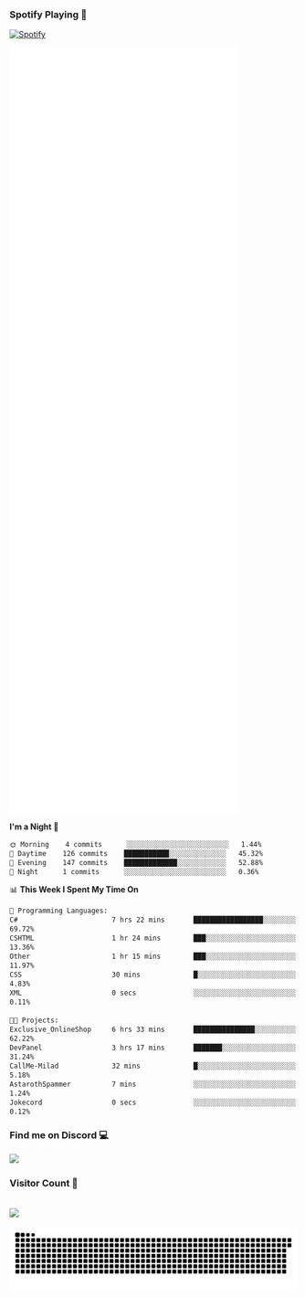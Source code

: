### Spotify Playing 🎵
[![Spotify](https://spotify-livestats-callme-milad.vercel.app/api/spotify)](https://open.spotify.com/user/314mrt6dxn5cqoxklh3thbwlr6by)

<img align="center" src="/github-metrics.svg" alt="Metrics" width="400">

<!--START_SECTION:waka-->
**I'm a Night 🦉** 

```text
🌞 Morning    4 commits      ░░░░░░░░░░░░░░░░░░░░░░░░░   1.44% 
🌆 Daytime    126 commits    ███████████░░░░░░░░░░░░░░   45.32% 
🌃 Evening    147 commits    █████████████░░░░░░░░░░░░   52.88% 
🌙 Night      1 commits      ░░░░░░░░░░░░░░░░░░░░░░░░░   0.36%

```


📊 **This Week I Spent My Time On** 

```text
💬 Programming Languages: 
C#                       7 hrs 22 mins       █████████████████░░░░░░░░   69.72% 
CSHTML                   1 hr 24 mins        ███░░░░░░░░░░░░░░░░░░░░░░   13.36% 
Other                    1 hr 15 mins        ███░░░░░░░░░░░░░░░░░░░░░░   11.97% 
CSS                      30 mins             █░░░░░░░░░░░░░░░░░░░░░░░░   4.83% 
XML                      0 secs              ░░░░░░░░░░░░░░░░░░░░░░░░░   0.11%

🐱‍💻 Projects: 
Exclusive_OnlineShop     6 hrs 33 mins       ███████████████░░░░░░░░░░   62.22% 
DevPanel                 3 hrs 17 mins       ███████░░░░░░░░░░░░░░░░░░   31.24% 
CallMe-Milad             32 mins             █░░░░░░░░░░░░░░░░░░░░░░░░   5.18% 
AstarothSpammer          7 mins              ░░░░░░░░░░░░░░░░░░░░░░░░░   1.24% 
Jokecord                 0 secs              ░░░░░░░░░░░░░░░░░░░░░░░░░   0.12%

```


<!--END_SECTION:waka-->

### Find me on Discord 💻
<a href="https://discord.gg/t35EjYprS6" rel="nofollow"> 
  <img src="https://discord.c99.nl/widget/theme-3/977957889358573609.png" data-canonical-src="https://discord.c99.nl/widget/theme-3/977957889358573609.png" style="max-width: 100%;"></a>

### Visitor Count 🔢
<p align="left"> 
  <br>
  <img src="https://profile-counter.glitch.me/callme-devil/count.svg" />
</p>

<img src="https://github.com/callme-devil/callme-devil/blob/output/github-contribution-grid-snake.svg" alt="snake" style="max-width: 100%;">
